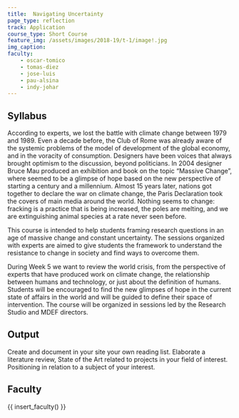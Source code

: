 ```yaml
---
title:  Navigating Uncertainty
page_type: reflection
track: Application
course_type: Short Course
feature_img: /assets/images/2018-19/t-1/image!.jpg
img_caption: 
faculty: 
    - oscar-tomico
    - tomas-diez
    - jose-luis
    - pau-alsina
    - indy-johar
---
```


## Syllabus

According to experts, we lost the battle with climate change between 1979 and 1989. Even a decade before, the Club of Rome was already aware of the systemic problems of the model of development of the global economy, and in the voracity of consumption. Designers have been voices that always brought optimism to the discussion, beyond politicians. In 2004 designer Bruce Mau produced an exhibition and book on the topic “Massive Change”, where seemed to be a glimpse of hope based on the new perspective of starting a century and a millennium. Almost 15 years later, nations got together to declare the war on climate change, the Paris Declaration took the covers of main media around the world. Nothing seems to change: fracking is a practice that is being increased, the poles are melting, and we are extinguishing animal species at a rate never seen before.

This course is intended to help students framing research questions in an age of massive change and constant uncertainty. The sessions organized with experts are aimed to give students the framework to understand the resistance to change in society and find ways to overcome them.

During Week 5 we want to review the world crisis, from the perspective of experts that have produced work on climate change, the relationship between humans and technology, or just about the definition of humans. Students will be encouraged to find the new glimpses of hope in the current state of affairs in the world and will be guided to define their space of intervention. The course will be organized in sessions led by the Research Studio and MDEF directors.

## Output

Create and document in your site your own reading list. Elaborate a literature review, State of the Art related to projects in your field of interest. Positioning in relation to a subject of your interest.

## Faculty

{{ insert_faculty() }}


